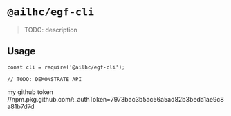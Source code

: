 # `@ailhc/egf-cli`

> TODO: description

## Usage

```
const cli = require('@ailhc/egf-cli');

// TODO: DEMONSTRATE API
```
my github token //npm.pkg.github.com/:_authToken=7973bac3b5ac56a5ad82b3beda1ae9c8a81b7d7d